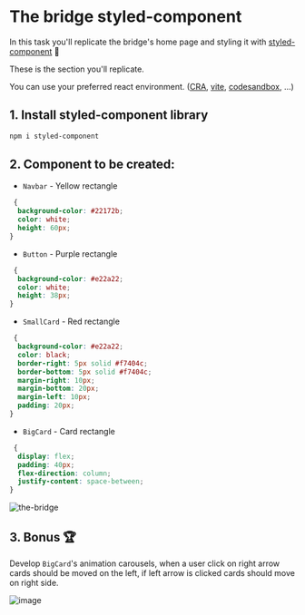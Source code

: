# The bridge styled-component

In this task you'll replicate the bridge's home page and styling it with [styled-component](https://styled-components.com/docs) 💅

These is the section you'll replicate.

You can use your preferred react environment. ([CRA](https://create-react-app.dev/), [vite](https://vitejs.dev/), [codesandbox](https://codesandbox.io/), ...)

## 1. Install styled-component library

```sh
npm i styled-component
```

## 2. Component to be created:

- `Navbar` - Yellow rectangle

```css
 {
  background-color: #22172b;
  color: white;
  height: 60px;
}
```

- `Button` - Purple rectangle

```css
 {
  background-color: #e22a22;
  color: white;
  height: 38px;
}
```

- `SmallCard` - Red rectangle

```css
 {
  background-color: #e22a22;
  color: black;
  border-right: 5px solid #f7404c;
  border-bottom: 5px solid #f7404c;
  margin-right: 10px;
  margin-bottom: 20px;
  margin-left: 10px;
  padding: 20px;
}
```

- `BigCard` - Card rectangle

```css
 {
  display: flex;
  padding: 40px;
  flex-direction: column;
  justify-content: space-between;
}
```

![the-bridge](./styled-component.png)

## 3. Bonus 🏆

Develop `BigCard`'s animation carousels, when a user click on right arrow cards should be moved on the left, if left arrow is clicked cards should move on right side.

![image](https://im4.ezgif.com/tmp/ezgif-4-034d770da8.gif)
